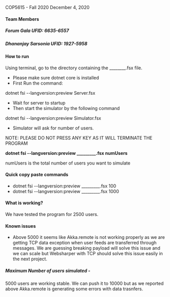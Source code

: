 COP5615 - Fall 2020
December 4, 2020

#### Team Members

##### Forum Gala          UFID: 6635-6557

##### Dhananjay Sarsonia  UFID: 1927-5958


#### How to run
Using terminal, go to the directory containing the ________.fsx file.
- Please make sure dotnet core is installed
- First Run the command: 

dotnet fsi --langversion:preview Server.fsx

- Wait for server to startup 
- Then start the simulator by the following command 

dotnet fsi --langversion:preview Simulator.fsx

- Simulator will ask for number of users. 

NOTE: PLEASE DO NOT PRESS ANY KEY AS IT WILL TERMINATE THE PROGRAM

**dotnet fsi --langversion:preview _________.fsx numUsers**
 
numUsers is the total number of users you want to simulate

#### Quick copy paste commands

- dotnet fsi --langversion:preview _________.fsx 100 
- dotnet fsi --langversion:preview _________.fsx 1000

#### What is working?
We have tested the program for 2500 users. 


#### Known issues
- Above 5000 it seems like Akka.remote is not working properly as we are getting TCP data exception when user feeds are transferred through messages. We are guessing breaking payload will solve this issue and we can scale but Websharper with TCP should solve this issue easily in the next project.


##### Maximum Number of users simulated - 
5000 users are working stable. We can push it to 10000 but as we reported above Akka.remote is generating some errors with data trasnfers.






